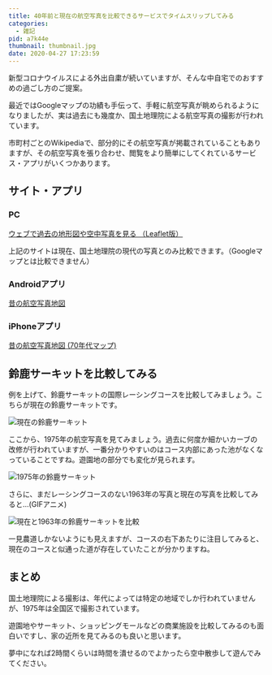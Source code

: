 ```yaml
---
title: 40年前と現在の航空写真を比較できるサービスでタイムスリップしてみる
categories:
  - 雑記
pid: a7k44e
thumbnail: thumbnail.jpg
date: 2020-04-27 17:23:59
---
```


新型コロナウイルスによる外出自粛が続いていますが、そんな中自宅でのおすすめの過ごし方のご提案。

最近ではGoogleマップの功績も手伝って、手軽に航空写真が眺められるようになりましたが、実は過去にも幾度か、国土地理院による航空写真の撮影が行われています。

市町村ごとのWikipediaで、部分的にその航空写真が掲載されていることもありますが、その航空写真を張り合わせ、閲覧をより簡単にしてくれているサービス・アプリがいくつかあります。


## サイト・アプリ

### PC

[ウェブで過去の地形図や空中写真を見る （Leaflet版）](http://user.numazu-ct.ac.jp/~tsato/webmap/map/lmap4.html?data=history)

上記のサイトは現在、国土地理院の現代の写真とのみ比較できます。（Googleマップとは比較できません）


### Androidアプリ

[昔の航空写真地図](https://play.google.com/store/apps/details?id=net.aroundit.map70&hl=ja)


### iPhoneアプリ

[昔の航空写真地図 (70年代マップ)](https://apps.apple.com/jp/app/%E6%98%94%E3%81%AE%E8%88%AA%E7%A9%BA%E5%86%99%E7%9C%9F%E5%9C%B0%E5%9B%B3-70%E5%B9%B4%E4%BB%A3%E3%83%9E%E3%83%83%E3%83%97/id1177752029)


## 鈴鹿サーキットを比較してみる

例を上げて、鈴鹿サーキットの国際レーシングコースを比較してみましょう。こちらが現在の鈴鹿サーキットです。

![現在の鈴鹿サーキット](1.jpg)

ここから、1975年の航空写真を見てみましょう。過去に何度か細かいカーブの改修が行われていますが、一番分かりやすいのはコース内部にあった池がなくなっていることですね。遊園地の部分でも変化が見られます。

![1975年の鈴鹿サーキット](2.jpg)

さらに、まだレーシングコースのない1963年の写真と現在の写真を比較してみると...(GIFアニメ)

![現在と1963年の鈴鹿サーキットを比較](anime.gif)

一見農道しかないようにも見えますが、コースの右下あたりに注目してみると、現在のコースと似通った道が存在していたことが分かりますね。


## まとめ

国土地理院による撮影は、年代によっては特定の地域でしか行われていませんが、1975年は全国区で撮影されています。

遊園地やサーキット、ショッピングモールなどの商業施設を比較してみるのも面白いですし、家の近所を見てみるのも良いと思います。

夢中になれば2時間くらいは時間を潰せるのでよかったら空中散歩して遊んでみてください。
